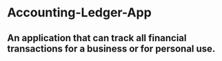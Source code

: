 # Accounting-Ledger-App

## An application that can track all financial transactions for a business or for personal use.
